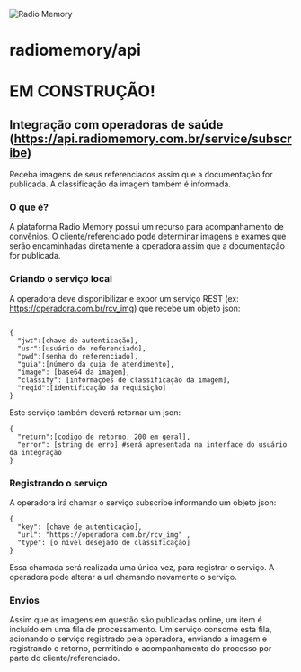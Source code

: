 ![Radio Memory](https://radiomemory.com.br/wp-content/uploads/2020/02/logo-site-com-borda.png)
# radiomemory/api

# EM CONSTRUÇÃO!

## Integração com operadoras de saúde (https://api.radiomemory.com.br/service/subscribe)
Receba imagens de seus referenciados assim que a documentação for publicada. A classificação da imagem também é informada.

### O que é?
A plataforma Radio Memory possui um recurso para acompanhamento de convênios. O cliente/referenciado pode determinar imagens e exames que serão encaminhadas diretamente à operadora assim que a documentação for publicada.

### Criando o serviço local
A operadora deve disponibilizar e expor um serviço REST (ex: https://operadora.com.br/rcv_img) que recebe um objeto json:

```

{
  "jwt":[chave de autenticação],
  "usr":[usuário do referenciado],
  "pwd":[senha do referenciado],
  "guia":[número da guia de atendimento],
  "image": [base64 da imagem],
  "classify": [informações de classificação da imagem],
  "reqid":[identificação da requisição]
}
```

Este serviço também deverá retornar um json:

```
{
  "return":[codigo de retorno, 200 em geral],
  "error": [string de erro] #será apresentada na interface do usuário da integração
}
```

### Registrando o serviço
A operadora irá chamar o serviço subscribe informando um objeto json:

```
{
  "key": [chave de autenticação],
  "url": "https://operadora.com.br/rcv_img" ,
  "type": [o nível desejado de classificação]
}
```

Essa chamada será realizada uma única vez, para registrar o serviço. A operadora pode alterar a url chamando novamente o serviço.

### Envios
Assim que as imagens em questão são publicadas online, um item é incluído em uma fila de processamento. Um serviço consome esta fila, acionando o serviço registrado pela operadora, enviando a imagem e registrando o retorno, permitindo o acompanhamento do processo por parte do cliente/referenciado.
